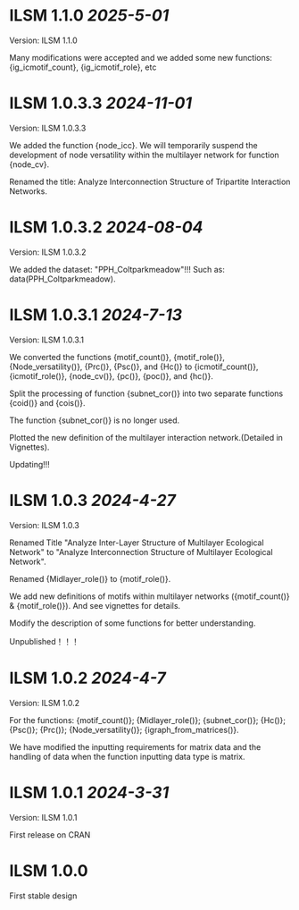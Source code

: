 # ILSM 1.1.0 *2025-5-01*
Version: ILSM 1.1.0

Many modifications were accepted and we added some new functions:
{ig_icmotif_count}, {ig_icmotif_role}, etc


# ILSM 1.0.3.3 *2024-11-01*

Version: ILSM 1.0.3.3

We added the function {node_icc}. We will temporarily suspend the development of node versatility within the multilayer network for function {node_cv}.

Renamed the title: Analyze Interconnection Structure of Tripartite Interaction Networks.

# ILSM 1.0.3.2 *2024-08-04*

Version: ILSM 1.0.3.2

We added the dataset: "PPH_Coltparkmeadow"!!! Such as: data(PPH_Coltparkmeadow).

# ILSM 1.0.3.1 *2024-7-13*

Version: ILSM 1.0.3.1

We converted the functions {motif_count()}, {motif_role()}, {Node_versatility()}, {Prc()}, {Psc()}, and {Hc()} to {icmotif_count()}, {icmotif_role()}, {node_cv()}, {pc()}, {poc()}, and {hc()}.

Split the processing of function {subnet_cor()} into two separate functions {coid()} and {cois()}.

The function {subnet_cor()} is no longer used.

Plotted the new definition of the multilayer interaction network.(Detailed in Vignettes).

Updating!!!

# ILSM 1.0.3 *2024-4-27*

Version: ILSM 1.0.3

Renamed Title "Analyze Inter-Layer Structure of Multilayer Ecological Network" to "Analyze Interconnection Structure of Multilayer Ecological Network".

Renamed {Midlayer_role()} to {motif_role()}.

We add new definitions of motifs within multilayer networks ({motif_count()} & {motif_role()}). And see vignettes for details.

Modify the description of some functions for better understanding.

Unpublished！！！

# ILSM 1.0.2 *2024-4-7*

Version: ILSM 1.0.2

For the functions: {motif_count()}; {Midlayer_role()}; {subnet_cor()}; {Hc()}; {Psc()}; {Prc()}; {Node_versatility()}; {igraph_from_matrices()}.

We have modified the inputting requirements for matrix data and the handling of data when the function inputting data type is matrix.

# ILSM 1.0.1 *2024-3-31*

Version: ILSM 1.0.1

First release on CRAN

# ILSM 1.0.0

First stable design
